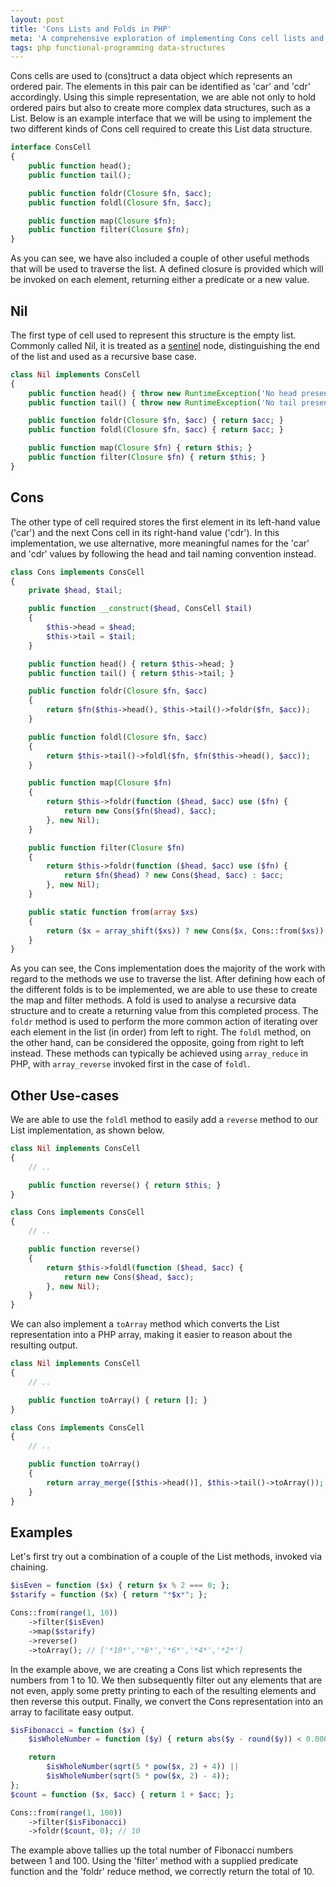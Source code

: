 ```yaml
---
layout: post
title: 'Cons Lists and Folds in PHP'
meta: 'A comprehensive exploration of implementing Cons cell lists and fold operations in PHP for efficient data manipulation.'
tags: php functional-programming data-structures
---
```


Cons cells are used to (cons)truct a data object which represents an ordered pair.
The elements in this pair can be identified as 'car' and 'cdr' accordingly.
Using this simple representation, we are able not only to hold ordered pairs but also to create more complex data structures, such as a List. <!--more-->
Below is an example interface that we will be using to implement the two different kinds of Cons cell required to create this List data structure.

```php
interface ConsCell
{
    public function head();
    public function tail();

    public function foldr(Closure $fn, $acc);
    public function foldl(Closure $fn, $acc);

    public function map(Closure $fn);
    public function filter(Closure $fn);
}
```

As you can see, we have also included a couple of other useful methods that will be used to traverse the list.
A defined closure is provided which will be invoked on each element, returning either a predicate or a new value.

## Nil

The first type of cell used to represent this structure is the empty list.
Commonly called Nil, it is treated as a [sentinel](http://en.wikipedia.org/wiki/Sentinel_node) node, distinguishing the end of the list and used as a recursive base case.

```php
class Nil implements ConsCell
{
    public function head() { throw new RuntimeException('No head present'); }
    public function tail() { throw new RuntimeException('No tail present'); }

    public function foldr(Closure $fn, $acc) { return $acc; }
    public function foldl(Closure $fn, $acc) { return $acc; }

    public function map(Closure $fn) { return $this; }
    public function filter(Closure $fn) { return $this; }
}
```

## Cons

The other type of cell required stores the first element in its left-hand value ('car') and the next Cons cell in its right-hand value ('cdr').
In this implementation, we use alternative, more meaningful names for the 'car' and 'cdr' values by following the head and tail naming convention instead.

```php
class Cons implements ConsCell
{
    private $head, $tail;

    public function __construct($head, ConsCell $tail)
    {
        $this->head = $head;
        $this->tail = $tail;
    }

    public function head() { return $this->head; }
    public function tail() { return $this->tail; }

    public function foldr(Closure $fn, $acc)
    {
        return $fn($this->head(), $this->tail()->foldr($fn, $acc));
    }

    public function foldl(Closure $fn, $acc)
    {
        return $this->tail()->foldl($fn, $fn($this->head(), $acc));
    }

    public function map(Closure $fn)
    {
        return $this->foldr(function ($head, $acc) use ($fn) {
            return new Cons($fn($head), $acc);
        }, new Nil);
    }

    public function filter(Closure $fn)
    {
        return $this->foldr(function ($head, $acc) use ($fn) {
            return $fn($head) ? new Cons($head, $acc) : $acc;
        }, new Nil);
    }

    public static function from(array $xs)
    {
        return ($x = array_shift($xs)) ? new Cons($x, Cons::from($xs)) : new Nil;
    }
}
```

As you can see, the Cons implementation does the majority of the work with regard to the methods we use to traverse the list.
After defining how each of the different folds is to be implemented, we are able to use these to create the map and filter methods.
A fold is used to analyse a recursive data structure and to create a returning value from this completed process.
The `foldr` method is used to perform the more common action of iterating over each element in the list (in order) from left to right.
The `foldl` method, on the other hand, can be considered the opposite, going from right to left instead.
These methods can typically be achieved using `array_reduce` in PHP, with `array_reverse` invoked first in the case of `foldl`.

## Other Use-cases

We are able to use the `foldl` method to easily add a `reverse` method to our List implementation, as shown below.

```php
class Nil implements ConsCell
{
    // ..

    public function reverse() { return $this; }
}

class Cons implements ConsCell
{
    // ..

    public function reverse()
    {
        return $this->foldl(function ($head, $acc) {
            return new Cons($head, $acc);
        }, new Nil);
    }
}
```

We can also implement a `toArray` method which converts the List representation into a PHP array, making it easier to reason about the resulting output.

```php
class Nil implements ConsCell
{
    // ..

    public function toArray() { return []; }
}

class Cons implements ConsCell
{
    // ..

    public function toArray()
    {
        return array_merge([$this->head()], $this->tail()->toArray());
    }
}
```

## Examples

Let's first try out a combination of a couple of the List methods, invoked via chaining.

```php
$isEven = function ($x) { return $x % 2 === 0; };
$starify = function ($x) { return "*$x*"; };

Cons::from(range(1, 10))
    ->filter($isEven)
    ->map($starify)
    ->reverse()
    ->toArray(); // ['*10*','*8*','*6*','*4*','*2*']
```

In the example above, we are creating a Cons list which represents the numbers from 1 to 10.
We then subsequently filter out any elements that are not even, apply some pretty printing to each of the resulting elements and then reverse this output.
Finally, we convert the Cons representation into an array to facilitate easy output.

```php
$isFibonacci = function ($x) {
    $isWholeNumber = function ($y) { return abs($y - round($y)) < 0.0001; };

    return
        $isWholeNumber(sqrt(5 * pow($x, 2) + 4)) ||
        $isWholeNumber(sqrt(5 * pow($x, 2) - 4));
};
$count = function ($x, $acc) { return 1 + $acc; };

Cons::from(range(1, 100))
    ->filter($isFibonacci)
    ->foldr($count, 0); // 10
```

The example above tallies up the total number of Fibonacci numbers between 1 and 100.
Using the 'filter' method with a supplied predicate function and the 'foldr' reduce method, we correctly return the total of 10.
